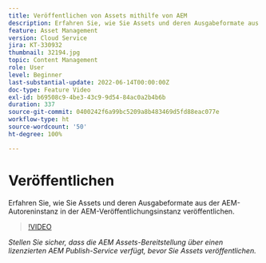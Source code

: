 ```yaml
---
title: Veröffentlichen von Assets mithilfe von AEM
description: Erfahren Sie, wie Sie Assets und deren Ausgabeformate aus der AEM-Autoreninstanz in der AEM-Veröffentlichungsinstanz veröffentlichen.
feature: Asset Management
version: Cloud Service
jira: KT-330932
thumbnail: 32194.jpg
topic: Content Management
role: User
level: Beginner
last-substantial-update: 2022-06-14T00:00:00Z
doc-type: Feature Video
exl-id: b69508c9-4be3-43c9-9d54-84ac0a2b4b6b
duration: 337
source-git-commit: 0400242f6a99bc5209a8b483469d5fd88eac077e
workflow-type: ht
source-wordcount: '50'
ht-degree: 100%

---
```


# Veröffentlichen

Erfahren Sie, wie Sie Assets und deren Ausgabeformate aus der AEM-Autoreninstanz in der AEM-Veröffentlichungsinstanz veröffentlichen.

>[!VIDEO](https://video.tv.adobe.com/v/330932?quality=12&learn=on)

_Stellen Sie sicher, dass die AEM Assets-Bereitstellung über einen lizenzierten AEM Publish-Service verfügt, bevor Sie Assets veröffentlichen._
